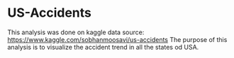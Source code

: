 # US-Accidents

This analysis was done on kaggle data source: https://www.kaggle.com/sobhanmoosavi/us-accidents
The purpose of this analysis is to visualize the accident trend in all the states od USA.
